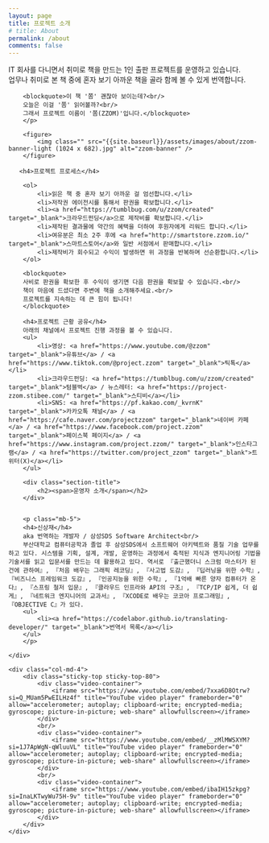 ```yaml
---
layout: page
title: 프로젝트 소개
# title: About
permalink: /about
comments: false
---
```


<div class="row justify-content-between">
    <div class="col-md-8 pr-5">
        <p class="mb-5">
        IT 회사를 다니면서 취미로 책을 만드는 1인 출판 프로젝트를 운영하고 있습니다.<br/>
        업무나 취미로 본 책 중에 혼자 보기 아까운 책을 골라 함께 볼 수 있게 번역합니다.
        
        <blockquote>이 책 '쫌' 괜찮아 보이는데?<br/>
        오늘은 이걸 '쫌' 읽어볼까?<br/>
        그래서 프로젝트 이름이 '쫌(ZZOM)'입니다.</blockquote>
        </p>

        <figure>        
            <img class="" src="{{site.baseurl}}/assets/images/about/zzom-banner-light (1024 x 682).jpg" alt="zzom-banner" />
        </figure>        

       <h4>프로젝트 프로세스</h4>

        <ol>
            <li>읽은 책 중 혼자 보기 아까운 걸 엄선합니다.</li>
            <li>저작권 에이전시를 통해서 판권을 확보합니다.</li>
            <li><a href="https://tumblbug.com/u/zzom/created" target="_blank">크라우드펀딩</a>으로 제작비를 확보합니다.</li>
            <li>제작된 결과물에 약간의 혜택을 더하여 후원자에게 리워드 합니다.</li>
            <li>여유분은 최소 2주 후에 <a href="http://smartstore.zzom.io/" target="_blank">스마트스토어</a>와 일반 서점에서 판매합니다.</li>
            <li>제작비가 회수되고 수익이 발생하면 위 과정을 반복하며 선순환합니다.</li>
        </ol>

        <blockquote>
        사비로 판권을 확보한 후 수익이 생기면 다음 판권을 확보할 수 있습니다.<br/>
        책이 마음에 드셨다면 주변에 책을 소개해주세요.<br/>
        프로젝트를 지속하는 데 큰 힘이 됩니다!
        </blockquote>

        <h4>프로젝트 근황 공유</h4>
        아래의 채널에서 프로젝트 진행 과정을 볼 수 있습니다.
        <ul>
            <li>영상: <a href="https://www.youtube.com/@zzom" target="_blank">유튜브</a> / <a href="https://www.tiktok.com/@project.zzom" target="_blank">틱톡</a></li>
            <li>크라우드펀딩: <a href="https://tumblbug.com/u/zzom/created" target="_blank">텀블벅</a> / 뉴스레터: <a href="https://project-zzom.stibee.com/" target="_blank">스티비</a></li>
            <li>SNS: <a href="https://pf.kakao.com/_kvrnK" target="_blank">카카오톡 채널</a> / <a href="https://cafe.naver.com/projectzzom" target="_blank">네이버 카페</a> / <a href="https://www.facebook.com/project.zzom" target="_blank">페이스북 페이지</a> / <a href="https://www.instagram.com/project.zzom/" target="_blank">인스타그램</a> / <a href="https://twitter.com/project_zzom" target="_blank">트위터(X)</a></li>
        </ul>

        <div class="section-title">
            <h2><span>운영자 소개</span></h2>
        </div>
        
        
        <p class="mb-5">
        <h4>신상재</h4> 
        aka 번역하는 개발자 / 삼성SDS Software Architect<br/>
        부산대학교 컴퓨터공학과 졸업 후 삼성SDS에서 소프트웨어 아키텍트와 품질 기술 업무를 하고 있다. 시스템을 기획, 설계, 개발, 운영하는 과정에서 축적된 지식과 엔지니어링 기법을 기술서를 읽고 입문서를 만드는 데 활용하고 있다. 역서로 『출근했더니 스크럼 마스터가 된 건에 관하여』, 『처음 배우는 그래픽 레코딩』, 『사고법 도감』, 『딥러닝을 위한 수학』, 『비즈니스 프레임워크 도감』, 『인공지능을 위한 수학』, 『1억배 빠른 양자 컴퓨터가 온다』, 『스프링 철저 입문』, 『클라우드 인프라와 API의 구조』, 『TCP/IP 쉽게, 더 쉽게』, 『네트워크 엔지니어의 교과서』, 『XCODE로 배우는 코코아 프로그래밍』, 『OBJECTIVE C』가 있다.
        <ul>
            <li><a href="https://codelabor.github.io/translating-developer/" target="_blank">번역서 목록</a></li>
        </ul>
        </p>

    </div>

    <div class="col-md-4">
        <div class="sticky-top sticky-top-80">
            <div class="video-container">
                <iframe src="https://www.youtube.com/embed/7xxa6D8Otrw?si=Q_MUam5PwEILHz4f" title="YouTube video player" frameborder="0" allow="accelerometer; autoplay; clipboard-write; encrypted-media; gyroscope; picture-in-picture; web-share" allowfullscreen></iframe>
            </div>
            <br/>
            <div class="video-container">
                <iframe src="https://www.youtube.com/embed/__zMlMWSXYM?si=1J7ApWgN-qWluuVL" title="YouTube video player" frameborder="0" allow="accelerometer; autoplay; clipboard-write; encrypted-media; gyroscope; picture-in-picture; web-share" allowfullscreen></iframe>
            </div>
            <br/>
            <div class="video-container">
                <iframe src="https://www.youtube.com/embed/ibaIH15zkpg?si=InaLKTwyWu75H-9v" title="YouTube video player" frameborder="0" allow="accelerometer; autoplay; clipboard-write; encrypted-media; gyroscope; picture-in-picture; web-share" allowfullscreen></iframe>
            </div>
        </div>
    </div>
</div>
